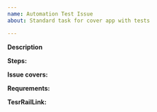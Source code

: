 ```yaml
---
name: Automation Test Issue
about: Standard task for cover app with tests

---
```


**Description**

**Steps:**

**Issue covers:**

**Requrements:**

**TesrRailLink:**
